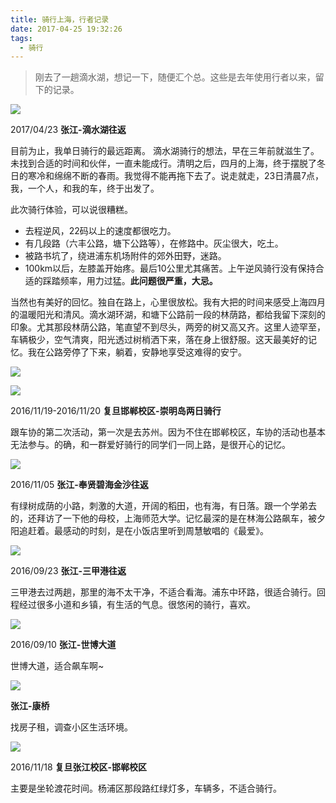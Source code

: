 ```yaml
---
title: 骑行上海，行者记录
date: 2017-04-25 19:32:26
tags:
  - 骑行
---
```


> 刚去了一趟滴水湖，想记一下，随便汇个总。这些是去年使用行者以来，留下的记录。

![](http://7b1fa0.com1.z0.glb.clouddn.com/Screen%20Shot%202017-04-25%20at%2018.42.34.png)

2017/04/23
**张江-滴水湖往返**

目前为止，我单日骑行的最远距离。
滴水湖骑行的想法，早在三年前就滋生了。未找到合适的时间和伙伴，一直未能成行。清明之后，四月的上海，终于摆脱了冬日的寒冷和绵绵不断的春雨。我觉得不能再拖下去了。说走就走，23日清晨7点，我，一个人，和我的车，终于出发了。

<!-- more -->

此次骑行体验，可以说很糟糕。
- 去程逆风，22码以上的速度都很吃力。
- 有几段路（六丰公路，塘下公路等），在修路中。灰尘很大，吃土。
- 被路书坑了，绕进浦东机场附件的郊外田野，迷路。
- 100km以后，左膝盖开始疼。最后10公里尤其痛苦。上午逆风骑行没有保持合适的踩踏频率，用力过猛。**此问题很严重，大忌。**

当然也有美好的回忆。独自在路上，心里很放松。我有大把的时间来感受上海四月的温暖阳光和清风。滴水湖环湖，和塘下公路前一段的林荫路，都给我留下深刻的印象。尤其那段林荫公路，笔直望不到尽头，两旁的树又高又齐。这里人迹罕至，车辆极少，空气清爽，阳光透过树梢洒下来，落在身上很舒服。这天最美好的记忆。我在公路旁停了下来，躺着，安静地享受这难得的安宁。

![](http://7b1fa0.com1.z0.glb.clouddn.com/Screen%20Shot%202017-04-25%20at%2018.43.58.png)

![](http://7b1fa0.com1.z0.glb.clouddn.com/Screen%20Shot%202017-04-25%20at%2018.43.50.png)


2016/11/19-2016/11/20
**复旦邯郸校区-崇明岛两日骑行**

跟车协的第二次活动，第一次是去苏州。因为不住在邯郸校区，车协的活动也基本无法参与。的确，和一群爱好骑行的同学们一同上路，是很开心的记忆。

![](http://7b1fa0.com1.z0.glb.clouddn.com/Screen%20Shot%202017-04-25%20at%2018.44.08.png)

2016/11/05
**张江-奉贤碧海金沙往返**

有绿树成荫的小路，刺激的大道，开阔的稻田，也有海，有日落。跟一个学弟去的，还拜访了一下他的母校，上海师范大学。记忆最深的是在林海公路飙车，被夕阳追赶着。最感动的时刻，是在小饭店里听到周慧敏唱的《最爱》。

![](http://7b1fa0.com1.z0.glb.clouddn.com/Screen%20Shot%202017-04-25%20at%2018.43.25.png)

2016/09/23
**张江-三甲港往返**

三甲港去过两趟，那里的海不太干净，不适合看海。浦东中环路，很适合骑行。回程经过很多小道和乡镇，有生活的气息。很悠闲的骑行，喜欢。

![](http://7b1fa0.com1.z0.glb.clouddn.com/Screen%20Shot%202017-04-25%20at%2018.43.39.png)

2016/09/10
**张江-世博大道**

世博大道，适合飙车啊~

![](http://7b1fa0.com1.z0.glb.clouddn.com/Screen%20Shot%202017-04-25%20at%2018.42.49.png)

**张江-康桥**

找房子租，调查小区生活环境。

![](http://7b1fa0.com1.z0.glb.clouddn.com/Screen%20Shot%202017-04-25%20at%2018.44.44.png)

2016/11/18
**复旦张江校区-邯郸校区**

主要是坐轮渡花时间。杨浦区那段路红绿灯多，车辆多，不适合骑行。
